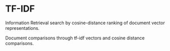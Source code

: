 # TF-IDF
Information Retrieval search by cosine-distance ranking of document vector 
representations. 

Document comparisons through tf-idf vectors and cosine distance comparisons.


